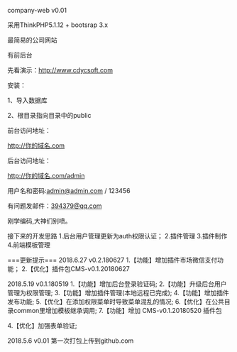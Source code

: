 company-web v0.01

采用ThinkPHP5.1.12 + bootsrap 3.x

最简易的公司网站

有前后台

先看演示：http://www.cdycsoft.com

安装：

1、导入数据库

2、根目录指向目录中的public

前台访问地址：

http://你的域名.com

后台访问地址：

http://你的域名.com/admin

用户名和密码:admin@admin.com / 123456

有问题发邮件：394379@qq.com

刚学编码,大神们别喷。


接下来的开发思路
1.后台用户管理更新为auth权限认证；
2.插件管理
3.插件制作
4.前端模板管理


===更新提示===
2018.6.27 v0.2.180627
1.【功能】增加插件市场微信支付功能；
2.【优化】插件包CMS-v0.1.20180627

2018.5.19 v0.1.180519
1.【功能】增加后台登录验证码;
2.【功能】升级后台用户管理为权限管理;
3.【功能】增加插件管理(本地远程已完成);
4.【功能】增加插件发布功能;
5.【优化】在添加权限菜单时导致菜单混乱的情况;
6.【优化】在公共目录common里增加模板继承调用;
7.【功能】增加 CMS-v0.1.20180520 插件包

4.【优化】加强表单验证;




2018.5.6  v0.01
第一次打包上传到github.com
